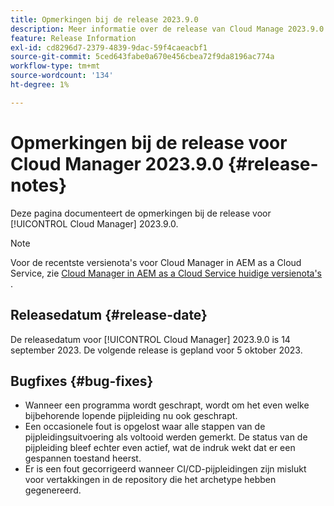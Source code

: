 ```yaml
---
title: Opmerkingen bij de release 2023.9.0
description: Meer informatie over de release van Cloud Manage 2023.9.0.
feature: Release Information
exl-id: cd8296d7-2379-4839-9dac-59f4caeacbf1
source-git-commit: 5ced643fabe0a670e456cbea72f9da8196ac774a
workflow-type: tm+mt
source-wordcount: '134'
ht-degree: 1%

---
```


# Opmerkingen bij de release voor Cloud Manager 2023.9.0 {#release-notes}

Deze pagina documenteert de opmerkingen bij de release voor [!UICONTROL Cloud Manager] 2023.9.0.

>[!NOTE]
>
>Voor de recentste versienota&#39;s voor Cloud Manager in AEM as a Cloud Service, zie [ Cloud Manager in AEM as a Cloud Service huidige versienota&#39;s ](https://experienceleague.adobe.com/en/docs/experience-manager-cloud-service/content/release-notes/cloud-manager/current).

## Releasedatum {#release-date}

De releasedatum voor [!UICONTROL Cloud Manager] 2023.9.0 is 14 september 2023. De volgende release is gepland voor 5 oktober 2023.

## Bugfixes {#bug-fixes}

* Wanneer een programma wordt geschrapt, wordt om het even welke bijbehorende lopende pijpleiding nu ook geschrapt.
* Een occasionele fout is opgelost waar alle stappen van de pijpleidingsuitvoering als voltooid werden gemerkt. De status van de pijpleiding bleef echter even actief, wat de indruk wekt dat er een gespannen toestand heerst.
* Er is een fout gecorrigeerd wanneer CI/CD-pijpleidingen zijn mislukt voor vertakkingen in de repository die het archetype hebben gegenereerd.
